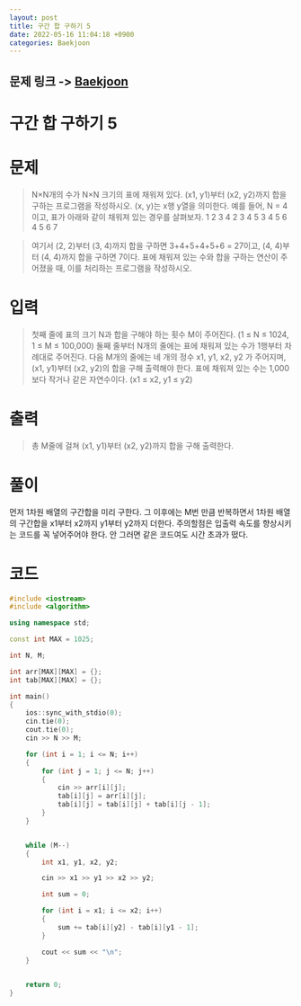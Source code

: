 ```yaml
---
layout: post
title: 구간 합 구하기 5
date: 2022-05-16 11:04:18 +0900
categories: Baekjoon
---
```


## 문제 링크 -> [Baekjoon](https://www.acmicpc.net/problem/11660)
# 구간 합 구하기 5

# 문제
> N×N개의 수가 N×N 크기의 표에 채워져 있다. (x1, y1)부터 (x2, y2)까지 합을 구하는 프로그램을 작성하시오. (x, y)는 x행 y열을 의미한다.
예를 들어, N = 4이고, 표가 아래와 같이 채워져 있는 경우를 살펴보자.
>   1	2	3	4
>   2	3	4	5
>   3	4	5	6
>   4	5	6	7

> 여기서 (2, 2)부터 (3, 4)까지 합을 구하면 3+4+5+4+5+6 = 27이고, (4, 4)부터 (4, 4)까지 합을 구하면 7이다.
표에 채워져 있는 수와 합을 구하는 연산이 주어졌을 때, 이를 처리하는 프로그램을 작성하시오.

# 입력
> 첫째 줄에 표의 크기 N과 합을 구해야 하는 횟수 M이 주어진다. (1 ≤ N ≤ 1024, 1 ≤ M ≤ 100,000) 둘째 줄부터 N개의 줄에는 표에 채워져 있는 수가 1행부터 차례대로 주어진다. 다음 M개의 줄에는 네 개의 정수 x1, y1, x2, y2 가 주어지며, (x1, y1)부터 (x2, y2)의 합을 구해 출력해야 한다. 표에 채워져 있는 수는 1,000보다 작거나 같은 자연수이다. (x1 ≤ x2, y1 ≤ y2)

# 출력
> 총 M줄에 걸쳐 (x1, y1)부터 (x2, y2)까지 합을 구해 출력한다.

# 풀이
먼저 1차원 배열의 구간합을 미리 구한다. 그 이후에는 M번 만큼 반복하면서 1차원 배열의 구간합을 x1부터 x2까지 y1부터 y2까지 더한다. 주의할점은 입출력 속도를 향상시키는 코드를 꼭 넣어주어야 한다. 안 그러면 같은 코드여도 시간 초과가 떴다.

# 코드
```c++
#include <iostream>
#include <algorithm>

using namespace std;

const int MAX = 1025;

int N, M;

int arr[MAX][MAX] = {};
int tab[MAX][MAX] = {};

int main()
{
	ios::sync_with_stdio(0);
	cin.tie(0);
	cout.tie(0);
	cin >> N >> M;

	for (int i = 1; i <= N; i++)
	{
		for (int j = 1; j <= N; j++)
		{
			cin >> arr[i][j];
			tab[i][j] = arr[i][j];
			tab[i][j] = tab[i][j] + tab[i][j - 1];
		}
	}


	while (M--)
	{
		int x1, y1, x2, y2;

		cin >> x1 >> y1 >> x2 >> y2;

		int sum = 0;

		for (int i = x1; i <= x2; i++)
		{
			sum += tab[i][y2] - tab[i][y1 - 1];
		}

		cout << sum << "\n";
	}
	

	return 0;
}
```